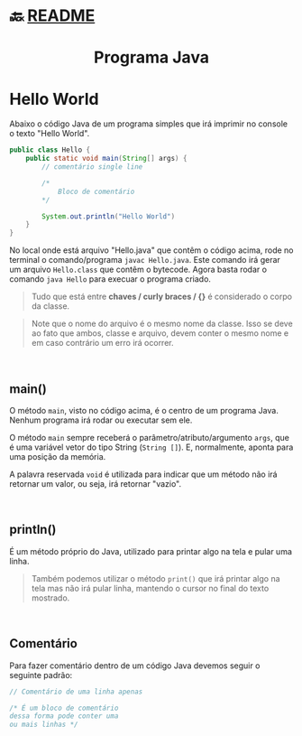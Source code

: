 # :back: [README](../../../README.md#programming-languages)

<h1 align="center">
    Programa Java
</h1>

# Hello World
Abaixo o código Java de um programa simples que irá imprimir no console o texto "Hello World".
```java
public class Hello {
    public static void main(String[] args) {
        // comentário single line

        /*
            Bloco de comentário
        */

        System.out.println("Hello World")
    }
}
```

No local onde está arquivo "Hello.java" que contêm o código acima, rode no terminal o comando/programa `javac Hello.java`. Este comando irá gerar um arquivo `Hello.class` que contêm o bytecode. Agora basta rodar o comando `java Hello` para execuar o programa criado.

> Tudo que está entre **chaves / curly braces / {}** é considerado o corpo da classe.

> Note que o nome do arquivo é o mesmo nome da classe. Isso se deve ao fato que ambos, classe e arquivo, devem conter o mesmo nome e em caso contrário um erro irá ocorrer.

<br>

## main()
O método `main`, visto no código acima, é o centro de um programa Java. Nenhum programa irá rodar ou executar sem ele.

O método `main` sempre receberá o parâmetro/atributo/argumento `args`, que é uma variável vetor do tipo String (`String []`). E, normalmente, aponta para uma posição da memória.

A palavra reservada `void` é utilizada para indicar que um método não irá retornar um valor, ou seja, irá retornar "vazio".

<br>

## println()
É um método próprio do Java, utilizado para printar algo na tela e pular uma linha.

> Também podemos utilizar o método `print()` que irá printar algo na tela mas não irá pular linha, mantendo o cursor no final do texto mostrado.  

<br>

## Comentário
Para fazer comentário dentro de um código Java devemos seguir o seguinte padrão:
```java
// Comentário de uma linha apenas

/* É um bloco de comentário
dessa forma pode conter uma
ou mais linhas */
```

<br>
<br>